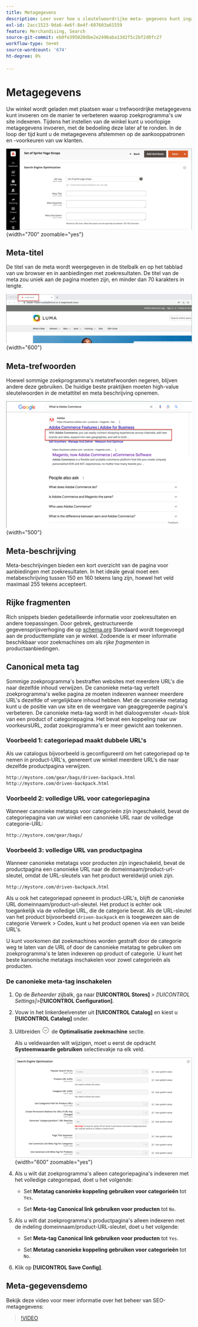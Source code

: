 ```yaml
---
title: Metagegevens
description: Leer over hoe u sleutelwoordrijke meta- gegevens kunt ingaan om de manier te verbeteren de zoekmachines uw plaats van de Handel indexeren.
exl-id: 2acc1523-9da6-4e6f-8e4f-607603a61559
feature: Merchandising, Search
source-git-commit: eb0fe395020dbe2e2496aba13d2f5c2bf2d0fc27
workflow-type: tm+mt
source-wordcount: '674'
ht-degree: 0%

---
```


# Metagegevens

Uw winkel wordt geladen met plaatsen waar u trefwoordrijke metagegevens kunt invoeren om de manier te verbeteren waarop zoekprogramma&#39;s uw site indexeren. Tijdens het instellen van de winkel kunt u voorlopige metagegevens invoeren, met de bedoeling deze later af te ronden. In de loop der tijd kunt u de metagegevens afstemmen op de aankooppatronen en -voorkeuren van uw klanten.

![Productinstellingen - optimalisatie zoekprogramma](./assets/product-basic-settings-search-engine-optimization-yoga-strap.png){width="700" zoomable="yes"}

## Meta-titel

De titel van de meta wordt weergegeven in de titelbalk en op het tabblad van uw browser en in aanbiedingen met zoekresultaten. De titel van de meta zou uniek aan de pagina moeten zijn, en minder dan 70 karakters in lengte.

![Voorbeeld van storefront - titel meta](./assets/storefront-home-page-meta-title.png){width="600"}

## Meta-trefwoorden

Hoewel sommige zoekprogramma&#39;s metatrefwoorden negeren, blijven andere deze gebruiken. De huidige beste praktijken moeten high-value sleutelwoorden in de metattitel en meta beschrijving opnemen.

![Webbrowser zoeken - metatrefwoorden](./assets/storefront-meta-description.png){width="500"}

## Meta-beschrijving

Meta-beschrijvingen bieden een kort overzicht van de pagina voor aanbiedingen met zoekresultaten. In het ideale geval moet een metabeschrijving tussen 150 en 160 tekens lang zijn, hoewel het veld maximaal 255 tekens accepteert.

## Rijke fragmenten

Rich snippets bieden gedetailleerde informatie voor zoekresultaten en andere toepassingen. Door gebrek, gestructureerde gegevensprijsverhoging die op [schema.org][1] Standaard wordt toegevoegd aan de producttemplate van je winkel. Zodoende is er meer informatie beschikbaar voor zoekmachines om als _rijke fragmenten_ in productaanbiedingen.

## Canonical meta tag

Sommige zoekprogramma&#39;s bestraffen websites met meerdere URL&#39;s die naar dezelfde inhoud verwijzen. De canonieke meta-tag vertelt zoekprogramma&#39;s welke pagina ze moeten indexeren wanneer meerdere URL&#39;s dezelfde of vergelijkbare inhoud hebben. Met de canonieke metatag kunt u de positie van uw site en de weergave van geaggregeerde pagina&#39;s verbeteren. De canonieke meta-tag wordt in het dialoogvenster `<head>` blok van een product of categoriepagina. Het bevat een koppeling naar uw voorkeursURL, zodat zoekprogramma&#39;s er meer gewicht aan toekennen.

### Voorbeeld 1: categoriepad maakt dubbele URL&#39;s

Als uw catalogus bijvoorbeeld is geconfigureerd om het categoriepad op te nemen in product-URL&#39;s, genereert uw winkel meerdere URL&#39;s die naar dezelfde productpagina verwijzen.

    http://mystore.com/gear/bags/driven-backpack.html
    http://mystore.com/driven-backpack.html

### Voorbeeld 2: volledige URL voor categoriepagina

Wanneer canonieke metatags voor categorieën zijn ingeschakeld, bevat de categoriepagina van uw winkel een canonieke URL naar de volledige categorie-URL:

    http://mystore.com/gear/bags/

### Voorbeeld 3: volledige URL van productpagina

Wanneer canonieke metatags voor producten zijn ingeschakeld, bevat de productpagina een canonieke URL naar de domeinnaam/product-url-sleutel, omdat de URL-sleutels van het product wereldwijd uniek zijn.

    http://mystore.com/driven-backpack.html

Als u ook het categoriepad opneemt in product-URL&#39;s, blijft de canonieke URL domeinnaam/product-url-sleutel. Het product is echter ook toegankelijk via de volledige URL, die de categorie bevat. Als de URL-sleutel van het product bijvoorbeeld `driven-backpack` en is toegewezen aan de categorie Verwerk > Codes, kunt u het product openen via een van beide URL&#39;s.

U kunt voorkomen dat zoekmachines worden gestraft door de categorie weg te laten van de URL of door de canonieke metatag te gebruiken om zoekprogramma&#39;s te laten indexeren op product of categorie. U kunt het beste kanonische metatags inschakelen voor zowel categorieën als producten.

### De canonieke meta-tag inschakelen

1. Op de _Beheerder_ zijbalk, ga naar **[!UICONTROL Stores]** > _[!UICONTROL Settings]_>**[!UICONTROL Configuration]**.

1. Vouw in het linkerdeelvenster uit **[!UICONTROL Catalog]** en kiest u **[!UICONTROL Catalog]** onder.

1. Uitbreiden ![Expansiekiezer](../assets/icon-display-expand.png) de **Optimalisatie zoekmachine** sectie.

   Als u veldwaarden wilt wijzigen, moet u eerst de opdracht **Systeemwaarde gebruiken** selectievakje na elk veld.

   ![Catalogusconfiguratie - optimalisatie zoekprogramma](../configuration-reference/catalog/assets/catalog-search-engine-optimization.png){width="600" zoomable="yes"}

1. Als u wilt dat zoekprogramma&#39;s alleen categoriepagina&#39;s indexeren met het volledige categoriepad, doet u het volgende:

   - Set **Metatag canonieke koppeling gebruiken voor categorieën** tot `Yes`.

   - Set **Meta-tag Canonical link gebruiken voor producten** tot `No`.

1. Als u wilt dat zoekprogramma&#39;s productpagina&#39;s alleen indexeren met de indeling domeinnaam/product-URL-sleutel, doet u het volgende:

   - Set **Meta-tag Canonical link gebruiken voor producten** tot `Yes`.

   - Set **Metatag canonieke koppeling gebruiken voor categorieën** tot `No`.

1. Klik op **[!UICONTROL Save Config]**.

## Meta-gegevensdemo

Bekijk deze video voor meer informatie over het beheer van SEO-metagegevens:

>[!VIDEO](https://video.tv.adobe.com/v/343750?quality=12)

[1]: https://schema.org/
